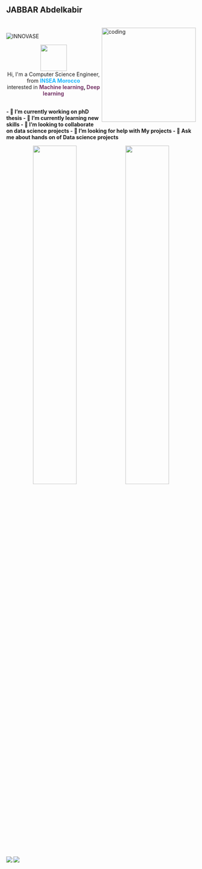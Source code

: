 ## **JABBAR Abdelkabir** 
 <br>

<img align="right" alt="coding" width="250" src="https://images.squarespace-cdn.com/content/v1/5c4ece0e3917ee277d32eaf3/1570273053849-039QAJDGEH8MYUH1LWB1/ke17ZwdGBToddI8pDm48kOlpZEm6lIPwPw_yo_m_zlV7gQa3H78H3Y0txjaiv_0fDoOvxcdMmMKkDsyUqMSsMWxHk725yiiHCCLfrh8O1z5QPOohDIaIeljMHgDF5CVlOqpeNLcJ80NK65_fV7S1UeSVMWmcuz5YkWBVf_98p9j5HN4wc9JBwr3vukvQUiJxOpYghpI-Ha_TwZsqqmJXng/ramen-and-rain.gif?format=500w">

<p align="left"> <img src="https://komarev.com/ghpvc/?username=INNOVASE&label=Profile%20views&color=0e75b6&style=flat" alt="INNOVASE" /> </p>

<p align="center" >
    <img width="70" src="https://www.pikpng.com/pngl/b/523-5234445_tri-force-heroes-emoticons-icons-for-you-and.png"/> <br>
    Hi, I'm a Computer Science Engineer, from <b><font color="#19B5FE">INSEA Morocco</font></b><br>
    interested in <b><font color="#763568">Machine learning</font>, <font color="#763568">Deep learning</font></br></p>  
 <br>
 - 🔭 I’m currently working on phD thesis
- 🌱 I’m currently learning new skills
- 👯 I’m looking to collaborate on data science projects
- 🤔 I’m looking for help with My projects
- 💬 Ask me about hands on of Data science projects
 <br>



<p align="center">
  <img width="48%" src="https://github-readme-stats.vercel.app/api?username=INNOVASE&show_icons=true&theme=tokyonight" />
  <img width="48%" src="https://github-readme-streak-stats.herokuapp.com/?user=INNOVASE&theme=tokyonight" />
</p>

[<img src="https://img.shields.io/badge/LinkedIn-abdelkabirjabbar-informational?style=for-the-badge&labelColor=black&logo=linkedin&logoColor=a5e1ad&&color=a5e1ad"/>][linkedin]
[<img src="https://img.shields.io/badge/Gmail-abdelkabir.jabbarjabbar@gmail.com-informational?style=for-the-badge&labelColor=black&logo=gmail&logoColor=29bb89&&color=29bb89"/>][gmail]

[linkedin]: https://www.linkedin.com/in/abdelkabir-jabbar-7831ab16b/
[gmail]: mailto:abdelkabir.jabbarjabbar@gmail.com


